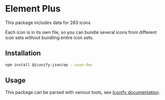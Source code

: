 # Element Plus

This package includes data for 283 icons

Each icon is in its own file, so you can bundle several icons from different icon sets without bundling entire icon sets.

## Installation

```bash
npm install @iconify-json/ep --save-dev
```

## Usage

This package can be parsed with various tools, see [Iconify documentation](https://docs.iconify.design/icons/json.html).
